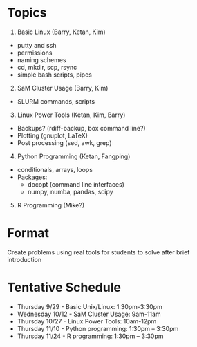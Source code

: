 # Topics

1. Basic Linux (Barry, Ketan, Kim)
  - putty and ssh
  - permissions
  - naming schemes
  - cd, mkdir, scp, rsync
  - simple bash scripts, pipes 
2. SaM Cluster Usage (Barry, Kim)
  - SLURM commands, scripts
3. Linux Power Tools (Ketan, Kim, Barry)
  - Backups? (rdiff-backup, box command line?)
  - Plotting (gnuplot, LaTeX)
  - Post processing (sed, awk, grep)
4. Python Programming (Ketan, Fangping)
  - conditionals, arrays, loops
  - Packages:
    - docopt (command line interfaces)
    - numpy, numba, pandas, scipy
5. R Programming (Mike?)

# Format

Create problems using real tools for students to solve after brief introduction

# Tentative Schedule

* Thursday 9/29 - Basic Unix/Linux: 1:30pm-3:30pm
* Wednesday 10/12 - SaM Cluster Usage: 9am-11am
* Thursday 10/27 - Linux Power Tools: 10am-12pm 
* Thursday 11/10 - Python programming: 1:30pm – 3:30pm 
* Thursday 11/24 - R programming: 1:30pm – 3:30pm
